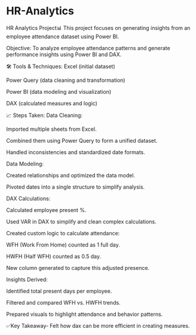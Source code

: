 # HR-Analytics

 HR Analytics Project📊
This project focuses on generating insights from an employee attendance dataset using Power BI.

Objective:
To analyze employee attendance patterns and generate performance insights using Power BI and DAX.

🛠 Tools & Techniques:
Excel (initial dataset)

Power Query (data cleaning and transformation)

Power BI (data modeling and visualization)

DAX (calculated measures and logic)

📈 Steps Taken:
Data Cleaning:

Imported multiple sheets from Excel.

Combined them using Power Query to form a unified dataset.

Handled inconsistencies and standardized date formats.

Data Modeling:

Created relationships and optimized the data model.

Pivoted dates into a single structure to simplify analysis.

DAX Calculations:

Calculated employee present %.

Used VAR in DAX to simplify and clean complex calculations.

Created custom logic to calculate attendance:

WFH (Work From Home) counted as 1 full day.

HWFH (Half WFH) counted as 0.5 day.

New column generated to capture this adjusted presence.

Insights Derived:

Identified total present days per employee.

Filtered and compared WFH vs. HWFH trends.

Prepared visuals to highlight attendance and behavior patterns.

✅Key Takeaway- Felt how dax can be more efficient in creating measures. 

